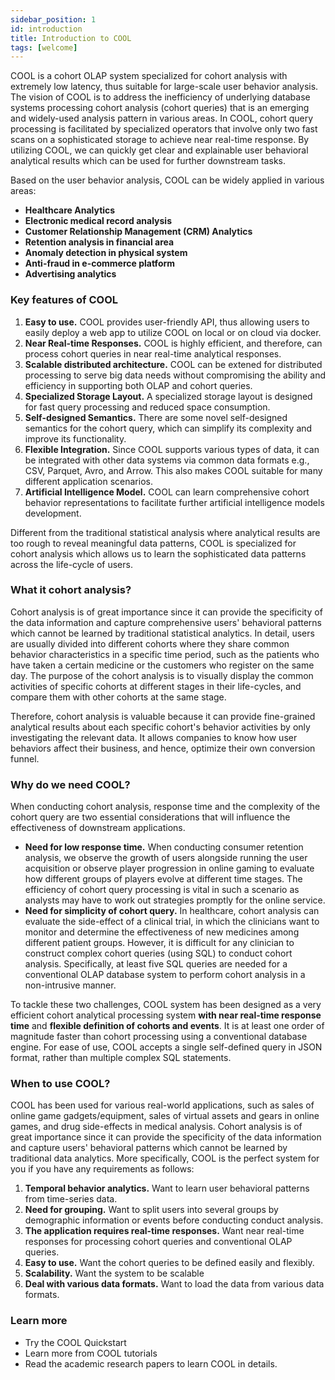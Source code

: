 ```yaml
---
sidebar_position: 1
id: introduction
title: Introduction to COOL
tags: [welcome]
---
```


COOL is a cohort OLAP system specialized for cohort analysis with extremely low latency, thus suitable for large-scale user behavior analysis.
The vision of COOL is to address the inefficiency of underlying database systems processing cohort analysis (cohort queries) that is an emerging and widely-used analysis pattern in various areas. 
In COOL, cohort query processing is facilitated by specialized operators that involve only two fast scans on a sophisticated storage to achieve near real-time response.
By utilizing COOL, we can quickly get clear and explainable user behavioral analytical results which can be used for further downstream tasks. 

Based on the user behavior analysis, COOL can be widely applied in various areas:
- **Healthcare Analytics**
- **Electronic medical record analysis**
- **Customer Relationship Management (CRM) Analytics**
- **Retention analysis in financial area**
- **Anomaly detection in physical system**
- **Anti-fraud in e-commerce platform**
- **Advertising analytics**

### Key features of COOL

1. **Easy to use.** COOL provides user-friendly API, thus allowing users to easily deploy a web app to utilize COOL on local or on cloud via docker.
2. **Near Real-time Responses.** COOL is highly efficient, and therefore, can process cohort queries in near real-time analytical responses.
3. **Scalable distributed architecture.** COOL can be extened for distributed processing to serve big data needs without compromising the ability and efficiency in supporting both OLAP and cohort queries.
4. **Specialized Storage Layout.** A specialized storage layout is designed for fast query processing and reduced space consumption.
5. **Self-designed Semantics.** There are some novel self-designed semantics for the cohort query, which can simplify its complexity and improve its functionality.
6. **Flexible Integration.** Since COOL supports various types of data, it can be integrated with other data systems via common data formats e.g., CSV, Parquet, Avro, and Arrow. This also makes COOL suitable for many different application scenarios.
7. **Artificial Intelligence Model.** COOL can learn comprehensive cohort behavior representations to facilitate further artificial intelligence models development.

Different from the traditional statistical analysis where analytical results are too rough to reveal meaningful data patterns, COOL is specialized for cohort analysis which allows us to learn the sophisticated data patterns across the life-cycle of users.

### What it cohort analysis?
Cohort analysis is of great importance since it can provide the specificity of the data information and capture comprehensive users' behavioral patterns which cannot be learned by traditional statistical analytics.
In detail, users are usually divided into different cohorts where they share common behavior characteristics in a specific time period, such as the patients who have taken a certain medicine or the customers who register on the same day. 
The purpose of the cohort analysis is to visually display the common activities of specific cohorts at different stages in their life-cycles, and compare them with other cohorts at the same stage.

Therefore, cohort analysis is valuable because it can provide fine-grained analytical results about each specific cohort's behavior activities by only investigating the relevant data. It allows companies to know how user behaviors affect their business, and hence, optimize their own conversion funnel.

### Why do we need COOL?

When conducting cohort analysis, response time and the complexity of the cohort query are two essential considerations that will influence the effectiveness of downstream applications.
- **Need for low response time.** When conducting consumer retention analysis, we observe the growth of users alongside running the user acquisition or observe player progression in online gaming to evaluate how different groups of players evolve at different time stages. The efficiency of cohort query processing is vital in such a scenario as analysts may have to work out strategies promptly for the online service.
- **Need for simplicity of cohort query.** In healthcare, cohort analysis can evaluate the side-effect of a clinical trial, in which the clinicians want to monitor and determine the effectiveness of new medicines among different patient groups. However, it is difficult for any clinician to construct complex cohort queries (using SQL) to conduct cohort analysis. Specifically, at least five SQL queries are needed for a conventional OLAP database system to perform cohort analysis in a non-intrusive manner.

To tackle these two challenges, COOL system has been designed as a very efficient cohort analytical processing system **with near real-time response time** and **flexible definition of cohorts and events**.
It is at least one order of magnitude faster than cohort processing using a conventional database engine.
For ease of use, COOL accepts a single self-defined query in JSON format, rather than multiple complex SQL statements.


### When to use COOL?

COOL has been used for various real-world applications, such as sales of online game gadgets/equipment, sales of virtual assets and gears in online games, and drug side-effects in medical analysis. Cohort analysis is of great importance since it can provide the specificity of the data information and capture users' behavioral patterns which cannot be learned by traditional data analytics.
More specifically, COOL is the perfect system for you if you have any requirements as follows:
1. **Temporal behavior analytics.** Want to learn user behavioral patterns from time-series data.
2. **Need for grouping.** Want to split users into several groups by demographic information or events before conducting conduct analysis.
3. **The application requires real-time responses.** Want near real-time responses for processing cohort queries and conventional OLAP queries.
4. **Easy to use.** Want the cohort queries to be defined easily and flexibly.
5. **Scalability.** Want the system to be scalable
6. **Deal with various data formats.** Want to load the data from various data formats.

### Learn more 
- Try the COOL Quickstart
- Learn more from COOL tutorials
- Read the academic research papers to learn COOL in details.